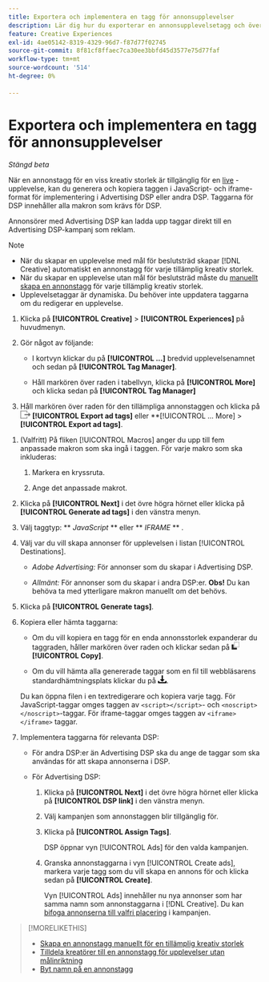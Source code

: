 ```yaml
---
title: Exportera och implementera en tagg för annonsupplevelser
description: Lär dig hur du exporterar en annonsupplevelsetagg och överför den till en Advertising DSP-kampanj.
feature: Creative Experiences
exl-id: 4ae05142-8319-4329-96d7-f87d77f02745
source-git-commit: 8f81cf8ffaec7ca30ee3bbfd45d3577e75d77faf
workflow-type: tm+mt
source-wordcount: '514'
ht-degree: 0%

---
```


# Exportera och implementera en tagg för annonsupplevelser

*Stängd beta*

När en annonstagg för en viss kreativ storlek är tillgänglig för en [live](experience-about.md#experience-statuses) -upplevelse, kan du generera och kopiera taggen i JavaScript- och iframe-format för implementering i Advertising DSP eller andra DSP. Taggarna för DSP innehåller alla makron som krävs för DSP.

Annonsörer med Advertising DSP kan ladda upp taggar direkt till en Advertising DSP-kampanj som reklam.

>[!NOTE]
>
>* När du skapar en upplevelse med mål för beslutsträd skapar [!DNL Creative] automatiskt en annonstagg för varje tillämplig kreativ storlek.
>* När du skapar en upplevelse utan mål för beslutsträd måste du [manuellt skapa en annonstagg](experience-tag-create-manually.md) för varje tillämplig kreativ storlek.
>* Upplevelsetaggar är dynamiska. Du behöver inte uppdatera taggarna om du redigerar en upplevelse.

1. Klicka på **[!UICONTROL Creative]** > **[!UICONTROL Experiences]** på huvudmenyn.

1. Gör något av följande:<!-- I see multiselect, but it's not actually working for me as of 2/3 so I don't know how exporting multiple tags works.-->

   * I kortvyn klickar du på **[!UICONTROL ...]** bredvid upplevelsenamnet och sedan på **[!UICONTROL Tag Manager]**.

   * Håll markören över raden i tabellvyn, klicka på **[!UICONTROL More]** och klicka sedan på **[!UICONTROL Tag Manager]**

1. Håll markören över raden för den tillämpliga annonstaggen och klicka på ![Exportera annonstaggar](/help/creative/assets/export.png "Exportera annonstaggar") **[!UICONTROL Export ad tags]** eller **[!UICONTROL ... More] > **[!UICONTROL Export ad tags]**.

<!-- Tag Manager has only a list view, but no card view, as of 2/2. -->

1. (Valfritt) På fliken [!UICONTROL Macros] anger du upp till fem anpassade makron som ska ingå i taggen. För varje makro som ska inkluderas:

   1. Markera en kryssruta.<!-- Explain more -->

   1. Ange det anpassade makrot.<!-- Explain more -->

1. Klicka på **[!UICONTROL Next]** i det övre högra hörnet eller klicka på **[!UICONTROL Generate ad tags]** i den vänstra menyn.

1. Välj taggtyp: ** *JavaScript<!-- sic -->* ** eller ** *IFRAME* ** <!-- sic -->.

1. Välj var du vill skapa annonser för upplevelsen i listan [!UICONTROL Destinations].

   * *Adobe Advertising:* För annonser som du skapar i Advertising DSP.

   * *Allmänt:* För annonser som du skapar i andra DSP:er. **Obs!** Du kan behöva ta med ytterligare makron manuellt om det behövs.

1. Klicka på **[!UICONTROL Generate tags]**.

1. Kopiera eller hämta taggarna:

   * Om du vill kopiera en tagg för en enda annonsstorlek expanderar du taggraden, håller markören över raden och klickar sedan på ![Kopiera](/help/creative/assets/copy.png "Kopiera") **[!UICONTROL Copy]**.<!-- why diff than "Copy to clipboard icon used to copy macros for creatives? -->

   * Om du vill hämta alla genererade taggar som en fil till webbläsarens standardhämtningsplats klickar du på ![Hämta taggar](/help/creative/assets/download.png "Hämta taggar").

   Du kan öppna filen i en textredigerare och kopiera varje tagg. För JavaScript-taggar omges taggen av `<script></script>`- och `<noscript></noscript>`-taggar. För iframe-taggar omges taggen av `<iframe></iframe>` taggar.

1. Implementera taggarna för relevanta DSP:

   * För andra DSP:er än Advertising DSP ska du ange de taggar som ska användas för att skapa annonserna i DSP.

   * För Advertising DSP:

      1. Klicka på **[!UICONTROL Next]** i det övre högra hörnet eller klicka på **[!UICONTROL DSP link]** i den vänstra menyn.

      1. Välj kampanjen som annonstaggen blir tillgänglig för.

      1. Klicka på **[!UICONTROL Assign Tags]**.

         DSP öppnar vyn [!UICONTROL Ads] för den valda kampanjen.

      1. Granska annonstaggarna i vyn [!UICONTROL Create ads], markera varje tagg som du vill skapa en annons för och klicka sedan på **[!UICONTROL Create]**.

         Vyn [!UICONTROL Ads] innehåller nu nya annonser som har samma namn som annonstaggarna i [!DNL Creative]. Du kan [bifoga annonserna till valfri placering](/help/dsp/campaign-management/ads/ad-attach-to-placement.md) i kampanjen.

<!-- no way to get back to the Creative Tag Manager -- you have to click back through the main menu -->

<!-- Add this info, with descriptions:

## Ad tag formats

### JavaScript

### Iframe

-->

>[!MORELIKETHIS]
>
>* [Skapa en annonstagg manuellt för en tillämplig kreativ storlek](experience-tag-create-manually.md)
>* [Tilldela kreatörer till en annonstagg för upplevelser utan målinriktning](experience-tag-assign-creatives.md)
>* [Byt namn på en annonstagg](experience-tag-rename.md)
